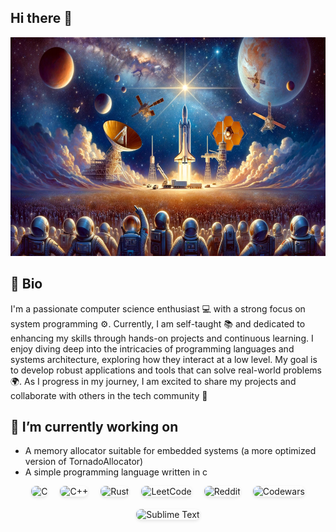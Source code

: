 ## Hi there 👋

<p align="center">

<img width="800" height="350" src="./banner.png" alt="my banner">

</p>

## 📝 Bio 
I'm a passionate computer science enthusiast 💻 with a strong focus on system programming ⚙️. Currently, I am self-taught 📚 and dedicated to enhancing my skills through hands-on projects and continuous learning.
I enjoy diving deep into the intricacies of programming languages and systems architecture, exploring how they interact at a low level. My goal is to develop robust applications and tools that can solve real-world problems 🌍.
As I progress in my journey, I am excited to share my projects and collaborate with others in the tech community 🤝

## 🔭 I’m currently working on
- A memory allocator suitable for embedded systems (a more optimized version of TornadoAllocator) 
- A simple programming language written in c 

<div style="display: flex; flex-wrap: wrap; justify-content: center; gap: 20px;">

<img src="https://img.shields.io/badge/c-%2300599C.svg?style=for-the-badge&logo=c&logoColor=white" alt="C" style="border-radius: 8px; box-shadow: 0 2px 5px rgba(0, 0, 0, 0.1);">
    
 <img src="https://img.shields.io/badge/c++-%2300599C.svg?style=for-the-badge&logo=c%2B%2B&logoColor=white" alt="C++" style="border-radius: 8px; box-shadow: 0 2px 5px rgba(0, 0, 0, 0.1);">
    
 <img src="https://img.shields.io/badge/rust-%23000000.svg?style=for-the-badge&logo=rust&logoColor=white" alt="Rust" style="border-radius: 8px; box-shadow: 0 2px 5px rgba(0, 0, 0, 0.1);">
    
 <img src="https://img.shields.io/badge/LeetCode-000000?style=for-the-badge&logo=LeetCode&logoColor=#d16c06" alt="LeetCode" style="border-radius: 8px; box-shadow: 0 2px 5px rgba(0, 0, 0, 0.1);">
    
<img src="https://img.shields.io/badge/Reddit-%23FF4500.svg?style=for-the-badge&logo=Reddit&logoColor=white" alt="Reddit" style="border-radius: 8px; box-shadow: 0 2px 5px rgba(0, 0, 0, 0.1);">
    
<img src="https://img.shields.io/badge/Codewars-B1361E?style=for-the-badge&logo=codewars&logoColor=grey" alt="Codewars" style="border-radius: 8px; box-shadow: 0 2px 5px rgba(0, 0, 0, 0.1);">
    
<img src="https://img.shields.io/badge/sublime_text-%23575757.svg?style=for-the-badge&logo=sublime-text&logoColor=important" alt="Sublime Text" style="border-radius: 8px; box-shadow: 0 2px 5px rgba(0, 0, 0, 0.1);">

</div>
<!--
**CoreCrafter/Corecrafter** is a ✨ _special_ ✨ repository because its `README.md` (this file) appears on your GitHub profile.

Here are some ideas to get you started:


- 🌱 I’m currently learning ...
- 👯 I’m looking to collaborate on ...
- 🤔 I’m looking for help with ...
- 💬 Ask me about ...
- 📫 How to reach me: ...
- 😄 Pronouns: ...
- ⚡ Fun fact: ...
-->
